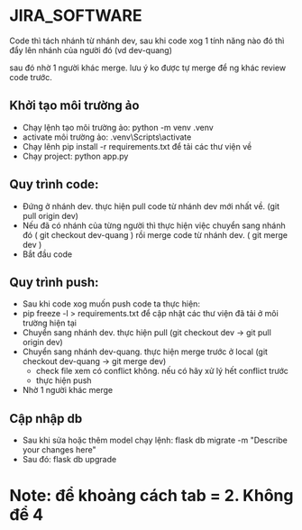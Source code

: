 # JIRA_SOFTWARE

Code thì tách nhánh từ nhánh dev, sau khi code xog 1 tính năng nào đó thì đẩy lên nhánh của người đó (vd dev-quang)

sau đó nhờ 1 người khác merge. lưu ý ko được tự merge để ng khác review code trước.

## Khởi tạo môi trường ảo

- Chạy lệnh tạo môi trường ảo: python -m venv .venv
- activate môi trường ảo: .venv\Scripts\activate
- Chạy lênh pip install -r requirements.txt để tải các thư viện về
- Chạy project: python app.py

## Quy trình code:

- Đứng ở nhánh dev. thực hiện pull code từ nhánh dev mới nhất về. (git pull origin dev)
- Nếu đã có nhánh của từng người thì thực hiện việc chuyển sang nhánh đó ( git checkout dev-quang ) rồi merge code từ nhánh dev. ( git merge dev )
- Bắt đầu code

## Quy trình push:

* Sau khi code xog muốn push code ta thực hiện:
* pip freeze -l > requirements.txt để cập nhật các thư viện đã tải ở môi trường hiện tại
* Chuyển sang nhánh dev. thực hiện pull (git checkout dev -> git pull origin dev)
* Chuyển sang nhánh dev-quang. thực hiện merge trước ở local (git checkout dev-quang -> git merge dev)
  * check file xem có conflict không. nếu có hãy xử lý hết conflict trước
  * thực hiện push
* Nhờ 1 người khác merge

## Cập nhập db

* Sau khi sửa hoặc thêm model chạy lệnh: flask db migrate -m "Describe your changes here"
* Sau đó: flask db upgrade

# Note: để khoảng cách tab = 2. Không để 4
